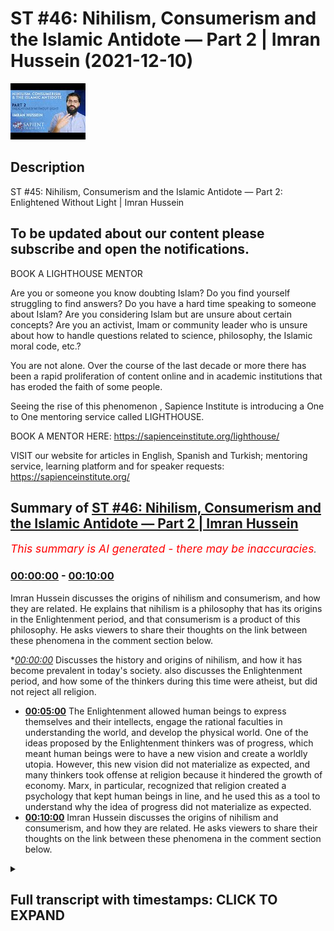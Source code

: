 # ST #46:  Nihilism, Consumerism and the Islamic Antidote — Part 2 | Imran Hussein (2021-12-10)

![alt ST #46:  Nihilism, Consumerism and the Islamic Antidote — Part 2 | Imran Hussein](p3AXZ4LB-ZE.jpg "ST #46:  Nihilism, Consumerism and the Islamic Antidote — Part 2 | Imran Hussein")

## Description

ST #45:  Nihilism, Consumerism and the Islamic Antidote — Part 2: Enlightened Without Light | Imran Hussein

To be updated about our content please subscribe and open the notifications.
----
BOOK A LIGHTHOUSE MENTOR

Are you or someone you know doubting Islam? Do you find yourself struggling to find answers?  Do you have a hard time speaking to someone about Islam?  Are you considering Islam but are unsure about certain concepts?  Are you an activist, Imam or community leader who is unsure about how to handle questions related to science, philosophy, the Islamic moral code, etc.?

You are not alone.  Over the course of the last decade or more there has been a rapid proliferation of content online and in academic institutions that has eroded the faith of some people.

Seeing the rise of  this phenomenon , Sapience Institute is introducing a One to One mentoring service called LIGHTHOUSE.

BOOK A MENTOR HERE: https://sapienceinstitute.org/lighthouse/

VISIT our website for articles in English, Spanish and Turkish; mentoring service, learning platform and for speaker requests: https://sapienceinstitute.org/

## Summary of [ST #46: Nihilism, Consumerism and the Islamic Antidote — Part 2 | Imran Hussein](https://www.youtube.com/watch?v=p3AXZ4LB-ZE)


*<span style="color:red; font-size:125%">This summary is AI generated - there may be inaccuracies</span>. [](/)*

### [00:00:00](https://www.youtube.com/watch?v=p3AXZ4LB-ZE&t=0) - [00:10:00](https://www.youtube.com/watch?v=p3AXZ4LB-ZE&t=600)

 Imran Hussein discusses the origins of nihilism and consumerism, and how they are related. He explains that nihilism is a philosophy that has its origins in the Enlightenment period, and that consumerism is a product of this philosophy. He asks viewers to share their thoughts on the link between these phenomena in the comment section below.

**[00:00:00](https://www.youtube.com/watch?v=p3AXZ4LB-ZE&t=0)* Discusses the history and origins of nihilism, and how it has become prevalent in today's society.  also discusses the Enlightenment period, and how some of the thinkers during this time were atheist, but did not reject all religion.
* **[00:05:00](https://www.youtube.com/watch?v=p3AXZ4LB-ZE&t=300)** The Enlightenment allowed human beings to express themselves and their intellects, engage the rational faculties in understanding the world, and develop the physical world. One of the ideas proposed by the Enlightenment thinkers was of progress, which meant human beings were to have a new vision and create a worldly utopia. However, this new vision did not materialize as expected, and many thinkers took offense at religion because it hindered the growth of economy. Marx, in particular, recognized that religion created a psychology that kept human beings in line, and he used this as a tool to understand why the idea of progress did not materialize as expected.
* **[00:10:00](https://www.youtube.com/watch?v=p3AXZ4LB-ZE&t=600)**  Imran Hussein discusses the origins of nihilism and consumerism, and how they are related. He asks viewers to share their thoughts on the link between these phenomena in the comment section below.

<details><summary><h2>Full transcript with timestamps: CLICK TO EXPAND</h2></summary>

[0:00:12](https://youtu.be/p3AXZ4LB-ZE?t=12) assalamu alaikum brothers and sisters  
[0:00:14](https://youtu.be/p3AXZ4LB-ZE?t=14) welcome to the second episode of this  
[0:00:16](https://youtu.be/p3AXZ4LB-ZE?t=16) sapiens thoughts video series  
[0:00:19](https://youtu.be/p3AXZ4LB-ZE?t=19) where we're discussing nihilism  
[0:00:20](https://youtu.be/p3AXZ4LB-ZE?t=20) consumerism and the islamic antidote to  
[0:00:23](https://youtu.be/p3AXZ4LB-ZE?t=23) the problems that come about because of  
[0:00:25](https://youtu.be/p3AXZ4LB-ZE?t=25) these two ideologies  
[0:00:27](https://youtu.be/p3AXZ4LB-ZE?t=27) now in this episode i want to go into  
[0:00:30](https://youtu.be/p3AXZ4LB-ZE?t=30) the history and the origins  
[0:00:33](https://youtu.be/p3AXZ4LB-ZE?t=33) of nihilism  
[0:00:34](https://youtu.be/p3AXZ4LB-ZE?t=34) and why and really discuss and  
[0:00:36](https://youtu.be/p3AXZ4LB-ZE?t=36) understand why it's so rampant today  
[0:00:40](https://youtu.be/p3AXZ4LB-ZE?t=40) and for this we need to go back and look  
[0:00:42](https://youtu.be/p3AXZ4LB-ZE?t=42) at european history especially over the  
[0:00:44](https://youtu.be/p3AXZ4LB-ZE?t=44) past thousand or so years now we have to  
[0:00:46](https://youtu.be/p3AXZ4LB-ZE?t=46) remember  
[0:00:47](https://youtu.be/p3AXZ4LB-ZE?t=47) that europe  
[0:00:49](https://youtu.be/p3AXZ4LB-ZE?t=49) was  
[0:00:51](https://youtu.be/p3AXZ4LB-ZE?t=51) led by christianity and the christian  
[0:00:54](https://youtu.be/p3AXZ4LB-ZE?t=54) church dominated almost every sway of  
[0:00:57](https://youtu.be/p3AXZ4LB-ZE?t=57) human experience in life whether it was  
[0:01:00](https://youtu.be/p3AXZ4LB-ZE?t=60) education  
[0:01:01](https://youtu.be/p3AXZ4LB-ZE?t=61) economic social whichever way you look  
[0:01:03](https://youtu.be/p3AXZ4LB-ZE?t=63) at it the christian church dominated and  
[0:01:06](https://youtu.be/p3AXZ4LB-ZE?t=66) in the 14th century  
[0:01:08](https://youtu.be/p3AXZ4LB-ZE?t=68) we know we had the period of renaissance  
[0:01:10](https://youtu.be/p3AXZ4LB-ZE?t=70) the renaissance took place and this was  
[0:01:12](https://youtu.be/p3AXZ4LB-ZE?t=72) a time where the europeans  
[0:01:14](https://youtu.be/p3AXZ4LB-ZE?t=74) rediscovered the classical tradition  
[0:01:17](https://youtu.be/p3AXZ4LB-ZE?t=77) rediscovered the greek civilization and  
[0:01:19](https://youtu.be/p3AXZ4LB-ZE?t=79) the works that they produced and the way  
[0:01:21](https://youtu.be/p3AXZ4LB-ZE?t=81) their way of living and so on and so  
[0:01:22](https://youtu.be/p3AXZ4LB-ZE?t=82) forth and they were mesmerized and by  
[0:01:25](https://youtu.be/p3AXZ4LB-ZE?t=85) the way all of this information a lot of  
[0:01:27](https://youtu.be/p3AXZ4LB-ZE?t=87) this information and knowledge came  
[0:01:29](https://youtu.be/p3AXZ4LB-ZE?t=89) through the muslims because they had  
[0:01:30](https://youtu.be/p3AXZ4LB-ZE?t=90) preserved the works of the greeks and  
[0:01:32](https://youtu.be/p3AXZ4LB-ZE?t=92) done more work on top of the work that  
[0:01:34](https://youtu.be/p3AXZ4LB-ZE?t=94) they had done but nevertheless this was  
[0:01:36](https://youtu.be/p3AXZ4LB-ZE?t=96) a time when the europeans  
[0:01:38](https://youtu.be/p3AXZ4LB-ZE?t=98) started to rediscover the classical  
[0:01:40](https://youtu.be/p3AXZ4LB-ZE?t=100) tradition and they were really inspired  
[0:01:42](https://youtu.be/p3AXZ4LB-ZE?t=102) by this they wanted to go back to those  
[0:01:44](https://youtu.be/p3AXZ4LB-ZE?t=104) times and obviously  
[0:01:46](https://youtu.be/p3AXZ4LB-ZE?t=106) because the church the christian church  
[0:01:48](https://youtu.be/p3AXZ4LB-ZE?t=108) dominated europe at the time there was a  
[0:01:50](https://youtu.be/p3AXZ4LB-ZE?t=110) lot of struggle there was a lot of back  
[0:01:51](https://youtu.be/p3AXZ4LB-ZE?t=111) and forth now we can i want to refer to  
[0:01:54](https://youtu.be/p3AXZ4LB-ZE?t=114) these as two camps you had the christian  
[0:01:56](https://youtu.be/p3AXZ4LB-ZE?t=116) church and you had what you could what  
[0:01:57](https://youtu.be/p3AXZ4LB-ZE?t=117) we can call now as the free thinkers the  
[0:02:00](https://youtu.be/p3AXZ4LB-ZE?t=120) ones the people that wanted to discover  
[0:02:02](https://youtu.be/p3AXZ4LB-ZE?t=122) new things inspired by the greeks wanted  
[0:02:04](https://youtu.be/p3AXZ4LB-ZE?t=124) to you know study the physical world do  
[0:02:07](https://youtu.be/p3AXZ4LB-ZE?t=127) the science you know study medicine and  
[0:02:09](https://youtu.be/p3AXZ4LB-ZE?t=129) do all of these amazing things  
[0:02:11](https://youtu.be/p3AXZ4LB-ZE?t=131) now there was a struggle that began in  
[0:02:13](https://youtu.be/p3AXZ4LB-ZE?t=133) around the 14th century and this  
[0:02:15](https://youtu.be/p3AXZ4LB-ZE?t=135) continued on and during this time you  
[0:02:18](https://youtu.be/p3AXZ4LB-ZE?t=138) know we saw there were certain christian  
[0:02:19](https://youtu.be/p3AXZ4LB-ZE?t=139) theologians  
[0:02:21](https://youtu.be/p3AXZ4LB-ZE?t=141) who try to bridge the gap between  
[0:02:22](https://youtu.be/p3AXZ4LB-ZE?t=142) religion and rationality  
[0:02:25](https://youtu.be/p3AXZ4LB-ZE?t=145) other christian theologians who  
[0:02:26](https://youtu.be/p3AXZ4LB-ZE?t=146) completely rejected rationality for  
[0:02:30](https://youtu.be/p3AXZ4LB-ZE?t=150) example martin luther a protestant  
[0:02:31](https://youtu.be/p3AXZ4LB-ZE?t=151) reformer he referred to reason and these  
[0:02:34](https://youtu.be/p3AXZ4LB-ZE?t=154) are his words he referred to reason as a  
[0:02:36](https://youtu.be/p3AXZ4LB-ZE?t=156) the greatest enemy that faith has  
[0:02:39](https://youtu.be/p3AXZ4LB-ZE?t=159) and we can see that a lot of christians  
[0:02:41](https://youtu.be/p3AXZ4LB-ZE?t=161) the majority of christians were against  
[0:02:42](https://youtu.be/p3AXZ4LB-ZE?t=162) the free thinkers as we're referring to  
[0:02:44](https://youtu.be/p3AXZ4LB-ZE?t=164) them now those that wanted to explore  
[0:02:46](https://youtu.be/p3AXZ4LB-ZE?t=166) and and discover new things  
[0:02:48](https://youtu.be/p3AXZ4LB-ZE?t=168) but but this battle continued over the  
[0:02:50](https://youtu.be/p3AXZ4LB-ZE?t=170) centuries and then in the 16th century  
[0:02:52](https://youtu.be/p3AXZ4LB-ZE?t=172) we had the scientific revolution  
[0:02:55](https://youtu.be/p3AXZ4LB-ZE?t=175) which eventually this and many other  
[0:02:56](https://youtu.be/p3AXZ4LB-ZE?t=176) things led to the period of  
[0:02:58](https://youtu.be/p3AXZ4LB-ZE?t=178) enlightenment in the 18th century now  
[0:03:01](https://youtu.be/p3AXZ4LB-ZE?t=181) the period of enlightenment is a very  
[0:03:02](https://youtu.be/p3AXZ4LB-ZE?t=182) interesting time in history because this  
[0:03:04](https://youtu.be/p3AXZ4LB-ZE?t=184) was you can say the time where the  
[0:03:06](https://youtu.be/p3AXZ4LB-ZE?t=186) tables fully turned  
[0:03:09](https://youtu.be/p3AXZ4LB-ZE?t=189) in the favor of the free thinkers  
[0:03:11](https://youtu.be/p3AXZ4LB-ZE?t=191) the thinkers of the enlightenment  
[0:03:14](https://youtu.be/p3AXZ4LB-ZE?t=194) wanted people  
[0:03:15](https://youtu.be/p3AXZ4LB-ZE?t=195) to have a new vision a new purpose they  
[0:03:18](https://youtu.be/p3AXZ4LB-ZE?t=198) wanted to people to break free from the  
[0:03:20](https://youtu.be/p3AXZ4LB-ZE?t=200) dogmas of the church they wanted people  
[0:03:21](https://youtu.be/p3AXZ4LB-ZE?t=201) to discover the world to discover new  
[0:03:23](https://youtu.be/p3AXZ4LB-ZE?t=203) things to progress  
[0:03:27](https://youtu.be/p3AXZ4LB-ZE?t=207) now we have to i want us to keep some  
[0:03:29](https://youtu.be/p3AXZ4LB-ZE?t=209) context in mind here there's something  
[0:03:30](https://youtu.be/p3AXZ4LB-ZE?t=210) important that we need to keep in mind  
[0:03:31](https://youtu.be/p3AXZ4LB-ZE?t=211) which is that  
[0:03:34](https://youtu.be/p3AXZ4LB-ZE?t=214) the european people are coming from a  
[0:03:36](https://youtu.be/p3AXZ4LB-ZE?t=216) background  
[0:03:37](https://youtu.be/p3AXZ4LB-ZE?t=217) of what they would see as oppression  
[0:03:40](https://youtu.be/p3AXZ4LB-ZE?t=220) intellectual oppression to be more  
[0:03:42](https://youtu.be/p3AXZ4LB-ZE?t=222) specific  
[0:03:43](https://youtu.be/p3AXZ4LB-ZE?t=223) and now they finally have freed  
[0:03:45](https://youtu.be/p3AXZ4LB-ZE?t=225) themselves of these shackles and they  
[0:03:47](https://youtu.be/p3AXZ4LB-ZE?t=227) want to discover the world and learn  
[0:03:48](https://youtu.be/p3AXZ4LB-ZE?t=228) about the world so you can understand  
[0:03:50](https://youtu.be/p3AXZ4LB-ZE?t=230) the psychology here that  
[0:03:52](https://youtu.be/p3AXZ4LB-ZE?t=232) these people would naturally have an  
[0:03:54](https://youtu.be/p3AXZ4LB-ZE?t=234) aversion towards religion because of  
[0:03:56](https://youtu.be/p3AXZ4LB-ZE?t=236) what they know about religion the  
[0:03:57](https://youtu.be/p3AXZ4LB-ZE?t=237) experiences with the christians and they  
[0:04:00](https://youtu.be/p3AXZ4LB-ZE?t=240) didn't want they would now want to free  
[0:04:01](https://youtu.be/p3AXZ4LB-ZE?t=241) themselves completely of this however  
[0:04:03](https://youtu.be/p3AXZ4LB-ZE?t=243) what's very interesting is that the  
[0:04:05](https://youtu.be/p3AXZ4LB-ZE?t=245) enlightenment thinkers didn't become  
[0:04:07](https://youtu.be/p3AXZ4LB-ZE?t=247) atheist  
[0:04:08](https://youtu.be/p3AXZ4LB-ZE?t=248) immediately or the time you know when i  
[0:04:10](https://youtu.be/p3AXZ4LB-ZE?t=250) mean atheists i mean you know the type  
[0:04:12](https://youtu.be/p3AXZ4LB-ZE?t=252) of new atheist that we are aware of  
[0:04:13](https://youtu.be/p3AXZ4LB-ZE?t=253) today such as richard dawkins and sam  
[0:04:15](https://youtu.be/p3AXZ4LB-ZE?t=255) harris they didn't completely reject  
[0:04:17](https://youtu.be/p3AXZ4LB-ZE?t=257) everything  
[0:04:18](https://youtu.be/p3AXZ4LB-ZE?t=258) and this is why some of the academics  
[0:04:20](https://youtu.be/p3AXZ4LB-ZE?t=260) when  
[0:04:21](https://youtu.be/p3AXZ4LB-ZE?t=261) if if asked you know the were the  
[0:04:22](https://youtu.be/p3AXZ4LB-ZE?t=262) enlightenment thinkers atheists you know  
[0:04:25](https://youtu.be/p3AXZ4LB-ZE?t=265) as in the new atheists that we know  
[0:04:27](https://youtu.be/p3AXZ4LB-ZE?t=267) today they would say no if you would go  
[0:04:30](https://youtu.be/p3AXZ4LB-ZE?t=270) to them and ask them whether they  
[0:04:31](https://youtu.be/p3AXZ4LB-ZE?t=271) believed in god they would acknowledge  
[0:04:32](https://youtu.be/p3AXZ4LB-ZE?t=272) most of them most of the thinkers and  
[0:04:34](https://youtu.be/p3AXZ4LB-ZE?t=274) philosophers of the enlightenment period  
[0:04:35](https://youtu.be/p3AXZ4LB-ZE?t=275) would acknowledge  
[0:04:37](https://youtu.be/p3AXZ4LB-ZE?t=277) that god exists however there would be  
[0:04:39](https://youtu.be/p3AXZ4LB-ZE?t=279) what you would call  
[0:04:40](https://youtu.be/p3AXZ4LB-ZE?t=280) natural they were following what was  
[0:04:42](https://youtu.be/p3AXZ4LB-ZE?t=282) referred to as a natural theology  
[0:04:44](https://youtu.be/p3AXZ4LB-ZE?t=284) so they would believe in god that there  
[0:04:46](https://youtu.be/p3AXZ4LB-ZE?t=286) was a cause a creator behind the behind  
[0:04:49](https://youtu.be/p3AXZ4LB-ZE?t=289) nature and the physical world  
[0:04:51](https://youtu.be/p3AXZ4LB-ZE?t=291) however they wouldn't ascribe it to or  
[0:04:54](https://youtu.be/p3AXZ4LB-ZE?t=294) lean towards christianity or religion as  
[0:04:57](https://youtu.be/p3AXZ4LB-ZE?t=297) it was understood at the time  
[0:04:59](https://youtu.be/p3AXZ4LB-ZE?t=299) however this did lay the foundations you  
[0:05:01](https://youtu.be/p3AXZ4LB-ZE?t=301) know or the the the fertile ground for  
[0:05:04](https://youtu.be/p3AXZ4LB-ZE?t=304) the advent of new atheism and so on and  
[0:05:06](https://youtu.be/p3AXZ4LB-ZE?t=306) so forth but again something we'll  
[0:05:07](https://youtu.be/p3AXZ4LB-ZE?t=307) discuss as we go along so the key thing  
[0:05:09](https://youtu.be/p3AXZ4LB-ZE?t=309) i want us to pick up here guys  
[0:05:11](https://youtu.be/p3AXZ4LB-ZE?t=311) is  
[0:05:12](https://youtu.be/p3AXZ4LB-ZE?t=312) that the enlightenment  
[0:05:16](https://youtu.be/p3AXZ4LB-ZE?t=316) period  
[0:05:17](https://youtu.be/p3AXZ4LB-ZE?t=317) allowed human beings  
[0:05:19](https://youtu.be/p3AXZ4LB-ZE?t=319) to now express themselves and their  
[0:05:21](https://youtu.be/p3AXZ4LB-ZE?t=321) intellects  
[0:05:22](https://youtu.be/p3AXZ4LB-ZE?t=322) and engage the rational faculties in  
[0:05:24](https://youtu.be/p3AXZ4LB-ZE?t=324) studying the world in understanding the  
[0:05:27](https://youtu.be/p3AXZ4LB-ZE?t=327) world in developing the physical world  
[0:05:30](https://youtu.be/p3AXZ4LB-ZE?t=330) because one of the  
[0:05:31](https://youtu.be/p3AXZ4LB-ZE?t=331) ideas  
[0:05:33](https://youtu.be/p3AXZ4LB-ZE?t=333) that was proposed by the enlightenment  
[0:05:35](https://youtu.be/p3AXZ4LB-ZE?t=335) thinkers  
[0:05:36](https://youtu.be/p3AXZ4LB-ZE?t=336) was of progress material progress what  
[0:05:39](https://youtu.be/p3AXZ4LB-ZE?t=339) they wanted human beings to do was to  
[0:05:41](https://youtu.be/p3AXZ4LB-ZE?t=341) have a new vision  
[0:05:43](https://youtu.be/p3AXZ4LB-ZE?t=343) which was  
[0:05:45](https://youtu.be/p3AXZ4LB-ZE?t=345) to create a worldly utopia essentially  
[0:05:47](https://youtu.be/p3AXZ4LB-ZE?t=347) paradise on earth  
[0:05:49](https://youtu.be/p3AXZ4LB-ZE?t=349) now it's very it's a very interesting  
[0:05:51](https://youtu.be/p3AXZ4LB-ZE?t=351) concept because prior to this the idea  
[0:05:53](https://youtu.be/p3AXZ4LB-ZE?t=353) was  
[0:05:54](https://youtu.be/p3AXZ4LB-ZE?t=354) that we were to attain paradise in the  
[0:05:56](https://youtu.be/p3AXZ4LB-ZE?t=356) hereafter  
[0:05:58](https://youtu.be/p3AXZ4LB-ZE?t=358) that we were living in this world a  
[0:06:00](https://youtu.be/p3AXZ4LB-ZE?t=360) world of pain and suffering and  
[0:06:02](https://youtu.be/p3AXZ4LB-ZE?t=362) hardships  
[0:06:03](https://youtu.be/p3AXZ4LB-ZE?t=363) and trials  
[0:06:05](https://youtu.be/p3AXZ4LB-ZE?t=365) and we had to live in this world and get  
[0:06:07](https://youtu.be/p3AXZ4LB-ZE?t=367) through this life but ultimately there  
[0:06:09](https://youtu.be/p3AXZ4LB-ZE?t=369) was paradise the eternal world and  
[0:06:11](https://youtu.be/p3AXZ4LB-ZE?t=371) that's what people were aspiring towards  
[0:06:13](https://youtu.be/p3AXZ4LB-ZE?t=373) however the enlightenment flipped the  
[0:06:15](https://youtu.be/p3AXZ4LB-ZE?t=375) script if you like and took paradise  
[0:06:17](https://youtu.be/p3AXZ4LB-ZE?t=377) from the hereafter and brought paradise  
[0:06:19](https://youtu.be/p3AXZ4LB-ZE?t=379) to the here and now so what the idea was  
[0:06:21](https://youtu.be/p3AXZ4LB-ZE?t=381) that we as human beings our new purpose  
[0:06:23](https://youtu.be/p3AXZ4LB-ZE?t=383) now is to progress in the world  
[0:06:26](https://youtu.be/p3AXZ4LB-ZE?t=386) create a worldly paradise and that's  
[0:06:28](https://youtu.be/p3AXZ4LB-ZE?t=388) what our focus and vision is  
[0:06:30](https://youtu.be/p3AXZ4LB-ZE?t=390) professor leo damrosh in a course on the  
[0:06:34](https://youtu.be/p3AXZ4LB-ZE?t=394) enlightenment he  
[0:06:35](https://youtu.be/p3AXZ4LB-ZE?t=395) stated that one of the focuses of the  
[0:06:37](https://youtu.be/p3AXZ4LB-ZE?t=397) enlightenment was to turn away from the  
[0:06:39](https://youtu.be/p3AXZ4LB-ZE?t=399) vertical plane and then to focus on the  
[0:06:41](https://youtu.be/p3AXZ4LB-ZE?t=401) horizontal plane again summarizing what  
[0:06:43](https://youtu.be/p3AXZ4LB-ZE?t=403) i'm just saying which is that it was  
[0:06:45](https://youtu.be/p3AXZ4LB-ZE?t=405) taking people away from focusing on the  
[0:06:48](https://youtu.be/p3AXZ4LB-ZE?t=408) hereafter  
[0:06:50](https://youtu.be/p3AXZ4LB-ZE?t=410) and the spiritual reality of the world  
[0:06:52](https://youtu.be/p3AXZ4LB-ZE?t=412) and focusing on the material reality of  
[0:06:54](https://youtu.be/p3AXZ4LB-ZE?t=414) the world the physical  
[0:06:56](https://youtu.be/p3AXZ4LB-ZE?t=416) reality the plane of here and now this  
[0:06:59](https://youtu.be/p3AXZ4LB-ZE?t=419) was a very important shift in psychology  
[0:07:02](https://youtu.be/p3AXZ4LB-ZE?t=422) and thinking that took place at the time  
[0:07:04](https://youtu.be/p3AXZ4LB-ZE?t=424) of the enlightenment  
[0:07:05](https://youtu.be/p3AXZ4LB-ZE?t=425) now considering this and understanding  
[0:07:07](https://youtu.be/p3AXZ4LB-ZE?t=427) this  
[0:07:10](https://youtu.be/p3AXZ4LB-ZE?t=430) we can start to appreciate  
[0:07:13](https://youtu.be/p3AXZ4LB-ZE?t=433) why god and the idea of religion  
[0:07:16](https://youtu.be/p3AXZ4LB-ZE?t=436) was not conducive to the objectives of  
[0:07:19](https://youtu.be/p3AXZ4LB-ZE?t=439) the enlightenment  
[0:07:21](https://youtu.be/p3AXZ4LB-ZE?t=441) because if people were thinking about a  
[0:07:23](https://youtu.be/p3AXZ4LB-ZE?t=443) hereafter another life to come an  
[0:07:25](https://youtu.be/p3AXZ4LB-ZE?t=445) eternal life of bliss and peace and  
[0:07:27](https://youtu.be/p3AXZ4LB-ZE?t=447) tranquility well they wouldn't fully be  
[0:07:29](https://youtu.be/p3AXZ4LB-ZE?t=449) focusing on  
[0:07:31](https://youtu.be/p3AXZ4LB-ZE?t=451) the here and now and and they therefore  
[0:07:33](https://youtu.be/p3AXZ4LB-ZE?t=453) won't have the motivation to do what had  
[0:07:35](https://youtu.be/p3AXZ4LB-ZE?t=455) to be done to attain a worldly paradise  
[0:07:39](https://youtu.be/p3AXZ4LB-ZE?t=459) so going back to this idea of progress  
[0:07:42](https://youtu.be/p3AXZ4LB-ZE?t=462) and creating paradise on earth you know  
[0:07:45](https://youtu.be/p3AXZ4LB-ZE?t=465) this entailed economic growth  
[0:07:48](https://youtu.be/p3AXZ4LB-ZE?t=468) exponential economic growth and  
[0:07:50](https://youtu.be/p3AXZ4LB-ZE?t=470) professor karen higgs in her book  
[0:07:52](https://youtu.be/p3AXZ4LB-ZE?t=472) collision course she highlights that the  
[0:07:54](https://youtu.be/p3AXZ4LB-ZE?t=474) lead up to  
[0:07:56](https://youtu.be/p3AXZ4LB-ZE?t=476) this economic growth took  
[0:07:59](https://youtu.be/p3AXZ4LB-ZE?t=479) place in three stages essentially the  
[0:08:01](https://youtu.be/p3AXZ4LB-ZE?t=481) first stage lasted about five or six  
[0:08:03](https://youtu.be/p3AXZ4LB-ZE?t=483) hundred years where the europeans  
[0:08:05](https://youtu.be/p3AXZ4LB-ZE?t=485) colonized  
[0:08:06](https://youtu.be/p3AXZ4LB-ZE?t=486) other places around the world and this  
[0:08:08](https://youtu.be/p3AXZ4LB-ZE?t=488) brought in a lot of money to europe and  
[0:08:10](https://youtu.be/p3AXZ4LB-ZE?t=490) the second stage was which lasted about  
[0:08:13](https://youtu.be/p3AXZ4LB-ZE?t=493) 250 years when which she refers to the  
[0:08:15](https://youtu.be/p3AXZ4LB-ZE?t=495) stage of  
[0:08:16](https://youtu.be/p3AXZ4LB-ZE?t=496) coal coal based industry and this  
[0:08:19](https://youtu.be/p3AXZ4LB-ZE?t=499) allowed for the industrial  
[0:08:21](https://youtu.be/p3AXZ4LB-ZE?t=501) revolution to really take off the third  
[0:08:22](https://youtu.be/p3AXZ4LB-ZE?t=502) stage is that she refers to as the  
[0:08:24](https://youtu.be/p3AXZ4LB-ZE?t=504) oil-based growth which has been taking  
[0:08:26](https://youtu.be/p3AXZ4LB-ZE?t=506) place over the past 130 years or so and  
[0:08:29](https://youtu.be/p3AXZ4LB-ZE?t=509) all of this has brought brought in a lot  
[0:08:31](https://youtu.be/p3AXZ4LB-ZE?t=511) of money into europe which allowed for  
[0:08:32](https://youtu.be/p3AXZ4LB-ZE?t=512) the consumerist system to really take  
[0:08:35](https://youtu.be/p3AXZ4LB-ZE?t=515) off  
[0:08:36](https://youtu.be/p3AXZ4LB-ZE?t=516) and it's very interesting because the  
[0:08:38](https://youtu.be/p3AXZ4LB-ZE?t=518) more people consume the more businesses  
[0:08:41](https://youtu.be/p3AXZ4LB-ZE?t=521) grow the more businesses grow the more  
[0:08:43](https://youtu.be/p3AXZ4LB-ZE?t=523) employment increases the more people go  
[0:08:45](https://youtu.be/p3AXZ4LB-ZE?t=525) into employment into these factories  
[0:08:47](https://youtu.be/p3AXZ4LB-ZE?t=527) which produce more goods  
[0:08:49](https://youtu.be/p3AXZ4LB-ZE?t=529) for the consumers and the consumers keep  
[0:08:51](https://youtu.be/p3AXZ4LB-ZE?t=531) consuming more and this leads to the  
[0:08:52](https://youtu.be/p3AXZ4LB-ZE?t=532) growth of the gdp of the country which  
[0:08:54](https://youtu.be/p3AXZ4LB-ZE?t=534) is essentially a marker for economic  
[0:08:57](https://youtu.be/p3AXZ4LB-ZE?t=537) growth  
[0:08:58](https://youtu.be/p3AXZ4LB-ZE?t=538) so at the end of the day was and the  
[0:08:59](https://youtu.be/p3AXZ4LB-ZE?t=539) reason i'm sharing this what's very  
[0:09:01](https://youtu.be/p3AXZ4LB-ZE?t=541) important to understand here is that  
[0:09:02](https://youtu.be/p3AXZ4LB-ZE?t=542) economy money is the key driving force  
[0:09:05](https://youtu.be/p3AXZ4LB-ZE?t=545) here it's not individual well-being  
[0:09:08](https://youtu.be/p3AXZ4LB-ZE?t=548) right although that was the idea  
[0:09:10](https://youtu.be/p3AXZ4LB-ZE?t=550) proposed what we were told is  
[0:09:13](https://youtu.be/p3AXZ4LB-ZE?t=553) creating a worldly paradise is going to  
[0:09:16](https://youtu.be/p3AXZ4LB-ZE?t=556) lead to happiness for human beings  
[0:09:17](https://youtu.be/p3AXZ4LB-ZE?t=557) essentially but that's not what's  
[0:09:19](https://youtu.be/p3AXZ4LB-ZE?t=559) happened and we're going to explore this  
[0:09:20](https://youtu.be/p3AXZ4LB-ZE?t=560) much further in a lot more detail  
[0:09:22](https://youtu.be/p3AXZ4LB-ZE?t=562) and it's important to also realize that  
[0:09:24](https://youtu.be/p3AXZ4LB-ZE?t=564) many of the thinkers of the  
[0:09:25](https://youtu.be/p3AXZ4LB-ZE?t=565) enlightenment period and the centuries  
[0:09:26](https://youtu.be/p3AXZ4LB-ZE?t=566) that followed  
[0:09:28](https://youtu.be/p3AXZ4LB-ZE?t=568) took  
[0:09:29](https://youtu.be/p3AXZ4LB-ZE?t=569) offence almost through religion and the  
[0:09:31](https://youtu.be/p3AXZ4LB-ZE?t=571) idea of religion because it was a  
[0:09:33](https://youtu.be/p3AXZ4LB-ZE?t=573) hindrance to the growth of economy  
[0:09:36](https://youtu.be/p3AXZ4LB-ZE?t=576) marx for example refer to religion as  
[0:09:39](https://youtu.be/p3AXZ4LB-ZE?t=579) the opium of the people now there's many  
[0:09:42](https://youtu.be/p3AXZ4LB-ZE?t=582) ways to understand this particular  
[0:09:44](https://youtu.be/p3AXZ4LB-ZE?t=584) statement but one of the ways to  
[0:09:45](https://youtu.be/p3AXZ4LB-ZE?t=585) understand this and one of the things we  
[0:09:46](https://youtu.be/p3AXZ4LB-ZE?t=586) could take from this is that he realized  
[0:09:48](https://youtu.be/p3AXZ4LB-ZE?t=588) and understood  
[0:09:49](https://youtu.be/p3AXZ4LB-ZE?t=589) that religion created a psychology  
[0:09:52](https://youtu.be/p3AXZ4LB-ZE?t=592) which from an economic standpoint  
[0:09:54](https://youtu.be/p3AXZ4LB-ZE?t=594) created  
[0:09:56](https://youtu.be/p3AXZ4LB-ZE?t=596) tame human beings meaning that  
[0:09:59](https://youtu.be/p3AXZ4LB-ZE?t=599) human the human that was religious and  
[0:10:01](https://youtu.be/p3AXZ4LB-ZE?t=601) believed in god and believed in the  
[0:10:02](https://youtu.be/p3AXZ4LB-ZE?t=602) hereafter if they weren't doing too well  
[0:10:04](https://youtu.be/p3AXZ4LB-ZE?t=604) economically socially they were fine  
[0:10:07](https://youtu.be/p3AXZ4LB-ZE?t=607) with it because they understood this  
[0:10:09](https://youtu.be/p3AXZ4LB-ZE?t=609) wasn't the only world the real world was  
[0:10:11](https://youtu.be/p3AXZ4LB-ZE?t=611) to come paradise was to come and this  
[0:10:14](https://youtu.be/p3AXZ4LB-ZE?t=614) made people comfortable in the  
[0:10:15](https://youtu.be/p3AXZ4LB-ZE?t=615) situations even if they had less but  
[0:10:17](https://youtu.be/p3AXZ4LB-ZE?t=617) this wasn't good from an economic  
[0:10:19](https://youtu.be/p3AXZ4LB-ZE?t=619) perspective because it didn't give that  
[0:10:22](https://youtu.be/p3AXZ4LB-ZE?t=622) that human motivation now to change  
[0:10:24](https://youtu.be/p3AXZ4LB-ZE?t=624) their condition  
[0:10:25](https://youtu.be/p3AXZ4LB-ZE?t=625) so this was a problem  
[0:10:27](https://youtu.be/p3AXZ4LB-ZE?t=627) so this was a  
[0:10:29](https://youtu.be/p3AXZ4LB-ZE?t=629) sort of a brief history on the origins  
[0:10:31](https://youtu.be/p3AXZ4LB-ZE?t=631) of nihilism in particular but by  
[0:10:33](https://youtu.be/p3AXZ4LB-ZE?t=633) extension consumerism as well and what  
[0:10:35](https://youtu.be/p3AXZ4LB-ZE?t=635) we're going to do in the next video guys  
[0:10:37](https://youtu.be/p3AXZ4LB-ZE?t=637) is we're going to move on to looking at  
[0:10:38](https://youtu.be/p3AXZ4LB-ZE?t=638) the direct relationship between  
[0:10:41](https://youtu.be/p3AXZ4LB-ZE?t=641) this  
[0:10:42](https://youtu.be/p3AXZ4LB-ZE?t=642) modernism now and nihilism this turning  
[0:10:45](https://youtu.be/p3AXZ4LB-ZE?t=645) away from god and nihilism  
[0:10:48](https://youtu.be/p3AXZ4LB-ZE?t=648) so before you guys click on the next  
[0:10:49](https://youtu.be/p3AXZ4LB-ZE?t=649) video and watch it if it's up already i  
[0:10:52](https://youtu.be/p3AXZ4LB-ZE?t=652) want to know your thoughts in the  
[0:10:53](https://youtu.be/p3AXZ4LB-ZE?t=653) comment section below i want to get your  
[0:10:55](https://youtu.be/p3AXZ4LB-ZE?t=655) thoughts on how or what you think the  
[0:10:56](https://youtu.be/p3AXZ4LB-ZE?t=656) link is between turning away from god  
[0:11:00](https://youtu.be/p3AXZ4LB-ZE?t=660) and nihilism  
[0:11:01](https://youtu.be/p3AXZ4LB-ZE?t=661) so let me know your thoughts in the  
[0:11:02](https://youtu.be/p3AXZ4LB-ZE?t=662) comment section below until next time  
[0:11:04](https://youtu.be/p3AXZ4LB-ZE?t=664) take care assalamu alaikum  
</details>